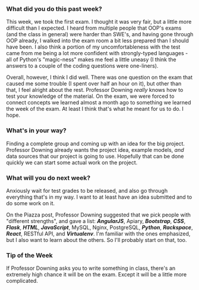 ### What did you do this past week?
This week, we took the first exam. I thought it was very fair, but a little more
difficult than I expected. I heard from multiple people that OOP's exams
(and the class in general) were harder than SWE's, and having gone through OOP
already, I walked into the exam room a bit less prepared than I should have
been. I also think a portion of my uncomfortableness with the test came from me
being a lot more confident with strongly-typed languages - all of 
Python's "magic-ness" makes me feel a little uneasy (I think the answers to
a couple of the coding questions were one-liners). 

Overall, however, I think I did well. There was one question on the exam that
caused me some trouble (I spent over half an hour on it), but other than that,
I feel alright about the rest. Professor Downing *really* knows how to test
your knowledge of the material. On the exam, we were forced to connect
concepts we learned almost a month ago to something we learned the week of the
exam. At least I think that's what he meant for us to do. I hope.

### What's in your way?

Finding a complete group and coming up with an idea for the big project.
Professor Downing already wants the project idea, example models, *and* data
sources that our project is going to use. Hopefully that can be done quickly
we can start some actual work on the project. 

### What will you do next week?

Anxiously wait for test grades to be released, and also go through everything
that's in my way. I want to at least have an
idea submitted and to do some work on it. 

On the Piazza post, Professor
Downing suggested that we pick people with "different strengths", and gave a
list: **_AngularJS_**, Apiary, **_Bootstrap_**, **_CSS_**, **_Flask_**, **_HTML_**,
**_JavaScript_**, MySQL, Nginx, PostgreSQL, **_Python_**, **_Rackspace_**, **_React_**,
RESTful API, and **_Virtualenv_**. I'm familiar with the ones emphasized, but
I also want to learn about the others. So I'll probably start on that, too.

### Tip of the Week
If Professor Downing asks you to write something in class, there's an
extremely high chance it will be on the exam. Except it will be a little
more complicated. 